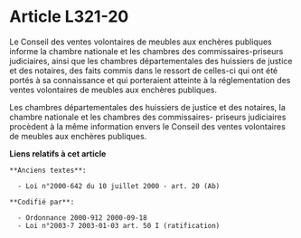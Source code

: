 # Article L321-20

Le Conseil des ventes volontaires de meubles aux enchères publiques informe la chambre nationale et les chambres des
commissaires-priseurs judiciaires, ainsi que les chambres départementales des huissiers de justice et des notaires, des faits
commis dans le ressort de celles-ci qui ont été portés à sa connaissance et qui porteraient atteinte à la réglementation des
ventes volontaires de meubles aux enchères publiques.

Les chambres départementales des huissiers de justice et des notaires, la chambre nationale et les chambres des commissaires-
priseurs judiciaires procèdent à la même information envers le Conseil des ventes volontaires de meubles aux enchères
publiques.

**Liens relatifs à cet article**

	**Anciens textes**:

	  - Loi n°2000-642 du 10 juillet 2000 - art. 20 (Ab)

	**Codifié par**:

	  - Ordonnance 2000-912 2000-09-18
	  - Loi n°2003-7 2003-01-03 art. 50 I (ratification)
